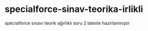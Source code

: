 # specialforce-sinav-teorika-irlikli
specialforce sınavı teorik ağırlıklı soru 2 latexle hazırlanmıştır
